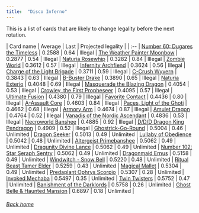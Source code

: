 ```yaml
---
title:  "Disco Inferno"
---
```


This is a list of cards that are likely to change legality before the next rotation.

| Card name | Average | Last | Projected legality |
| :-- |
[Number 60: Dugares the Timeless](https://db.ygoprodeck.com/card/?search=Number%2060:%20Dugares%20the%20Timeless) | 0.2588 | 0.64 | Illegal |
[The Weather Painter Moonbow](https://db.ygoprodeck.com/card/?search=The%20Weather%20Painter%20Moonbow) | 0.2877 | 0.54 | Illegal |
[Naturia Rosewhip](https://db.ygoprodeck.com/card/?search=Naturia%20Rosewhip) | 0.3282 | 0.84 | Illegal |
[Zombie World](https://db.ygoprodeck.com/card/?search=Zombie%20World) | 0.3612 | 0.57 | Illegal |
[Infernity Archfiend](https://db.ygoprodeck.com/card/?search=Infernity%20Archfiend) | 0.3624 | 0.56 | Illegal |
[Charge of the Light Brigade](https://db.ygoprodeck.com/card/?search=Charge%20of%20the%20Light%20Brigade) | 0.3711 | 0.59 | Illegal |
[C-Crush Wyvern](https://db.ygoprodeck.com/card/?search=C-Crush%20Wyvern) | 0.3843 | 0.63 | Illegal |
[B-Buster Drake](https://db.ygoprodeck.com/card/?search=B-Buster%20Drake) | 0.3890 | 0.65 | Illegal |
[Naturia Exterio](https://db.ygoprodeck.com/card/?search=Naturia%20Exterio) | 0.4048 | 0.69 | Illegal |
[Masquerade the Blazing Dragon](https://db.ygoprodeck.com/card/?search=Masquerade%20the%20Blazing%20Dragon) | 0.4054 | 0.53 | Illegal |
[Crowley, the First Propheseer](https://db.ygoprodeck.com/card/?search=Crowley,%20the%20First%20Propheseer) | 0.4095 | 0.57 | Illegal |
[Ultimate Fusion](https://db.ygoprodeck.com/card/?search=Ultimate%20Fusion) | 0.4380 | 0.79 | Illegal |
[Favorite Contact](https://db.ygoprodeck.com/card/?search=Favorite%20Contact) | 0.4436 | 0.80 | Illegal |
[A-Assault Core](https://db.ygoprodeck.com/card/?search=A-Assault%20Core) | 0.4603 | 0.84 | Illegal |
[Paces, Light of the Ghoti](https://db.ygoprodeck.com/card/?search=Paces,%20Light%20of%20the%20Ghoti) | 0.4662 | 0.68 | Illegal |
[Armory Arm](https://db.ygoprodeck.com/card/?search=Armory%20Arm) | 0.4674 | 0.87 | Illegal |
[Amulet Dragon](https://db.ygoprodeck.com/card/?search=Amulet%20Dragon) | 0.4764 | 0.52 | Illegal |
[Vanadis of the Nordic Ascendant](https://db.ygoprodeck.com/card/?search=Vanadis%20of%20the%20Nordic%20Ascendant) | 0.4836 | 0.53 | Illegal |
[Necroworld Banshee](https://db.ygoprodeck.com/card/?search=Necroworld%20Banshee) | 0.4885 | 0.92 | Illegal |
[D/D/D Dragon King Pendragon](https://db.ygoprodeck.com/card/?search=D/D/D%20Dragon%20King%20Pendragon) | 0.4909 | 0.52 | Illegal |
[Ghostrick-Go-Round](https://db.ygoprodeck.com/card/?search=Ghostrick-Go-Round) | 0.5004 | 0.46 | Unlimited |
[Dragon Seeker](https://db.ygoprodeck.com/card/?search=Dragon%20Seeker) | 0.5013 | 0.49 | Unlimited |
[Lullaby of Obedience](https://db.ygoprodeck.com/card/?search=Lullaby%20of%20Obedience) | 0.5042 | 0.48 | Unlimited |
[Altergeist Primebanshee](https://db.ygoprodeck.com/card/?search=Altergeist%20Primebanshee) | 0.5062 | 0.49 | Unlimited |
[Dragunity Divine Lance](https://db.ygoprodeck.com/card/?search=Dragunity%20Divine%20Lance) | 0.5062 | 0.49 | Unlimited |
[Number 102: Star Seraph Sentry](https://db.ygoprodeck.com/card/?search=Number%20102:%20Star%20Seraph%20Sentry) | 0.5062 | 0.49 | Unlimited |
[Dragonmaid Ernus](https://db.ygoprodeck.com/card/?search=Dragonmaid%20Ernus) | 0.5158 | 0.49 | Unlimited |
[Windwitch - Snow Bell](https://db.ygoprodeck.com/card/?search=Windwitch%20-%20Snow%20Bell) | 0.5220 | 0.48 | Unlimited |
[Ritual Beast Tamer Elder](https://db.ygoprodeck.com/card/?search=Ritual%20Beast%20Tamer%20Elder) | 0.5259 | 0.43 | Unlimited |
[Magical Mallet](https://db.ygoprodeck.com/card/?search=Magical%20Mallet) | 0.5304 | 0.49 | Unlimited |
[Predaplant Ophrys Scorpio](https://db.ygoprodeck.com/card/?search=Predaplant%20Ophrys%20Scorpio) | 0.5307 | 0.28 | Unlimited |
[Invoked Mechaba](https://db.ygoprodeck.com/card/?search=Invoked%20Mechaba) | 0.5497 | 0.35 | Unlimited |
[Twin Twisters](https://db.ygoprodeck.com/card/?search=Twin%20Twisters) | 0.5752 | 0.47 | Unlimited |
[Banishment of the Darklords](https://db.ygoprodeck.com/card/?search=Banishment%20of%20the%20Darklords) | 0.5758 | 0.26 | Unlimited |
[Ghost Belle & Haunted Mansion](https://db.ygoprodeck.com/card/?search=Ghost%20Belle%20%26%20Haunted%20Mansion) | 0.6897 | 0.18 | Unlimited |

###### [Back home](index)